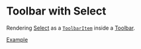 # Toolbar with Select

<div data-description>

Rendering <a href="/components/select">Select</a> as a <a href="/apis/toolbar-item"><code>ToolbarItem</code></a> inside a <a href="/components/toolbar">Toolbar</a>.

</div>

<a href="./index.tsx" data-playground>Example</a>
